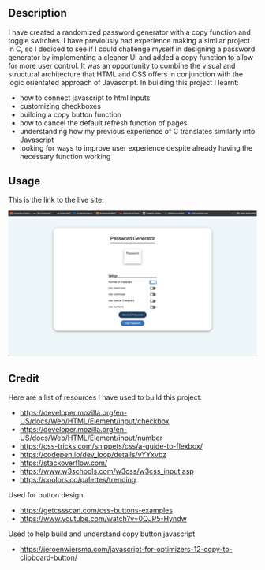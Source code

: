 
# <Randomized-Password-Generator>

## Description
I have created a randomized password generator with a copy function and toggle switches. I have previously had experience making a similar project in C, so I dediced to see if I could challenge myself in designing a password generator by implementing a cleaner UI and added a copy function to allow for more user control. It was an opportunity to combine the visual and structural architecture that HTML and CSS offers in conjunction with the logic orientated approach of Javascript. In building this project I learnt:
- how to connect javascript to html inputs
- customizing checkboxes
- building a copy button function
- how to cancel the default refresh function of pages
- understanding how my previous experience of C translates similarly into Javascript
- looking for ways to improve user experience despite already having the necessary function working

## Usage
This is the link to the live site: 

![alt text](./css/screenshots/screenshot.png)

## Credit
Here are a list of resources I have used to build this project:

- https://developer.mozilla.org/en-US/docs/Web/HTML/Element/input/checkbox
- https://developer.mozilla.org/en-US/docs/Web/HTML/Element/input/number
- https://css-tricks.com/snippets/css/a-guide-to-flexbox/
- https://codepen.io/dev_loop/details/vYYxvbz
- https://stackoverflow.com/
- https://www.w3schools.com/w3css/w3css_input.asp
- https://coolors.co/palettes/trending

Used for button design
- https://getcssscan.com/css-buttons-examples
- https://www.youtube.com/watch?v=0QJP5-Hyndw

Used to help build and understand copy button javascript
- https://jeroenwiersma.com/javascript-for-optimizers-12-copy-to-clipboard-button/